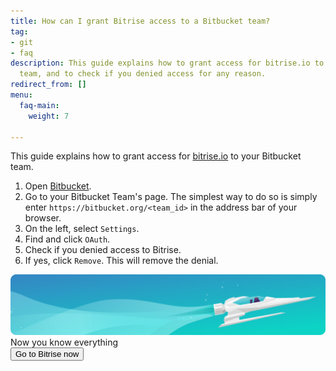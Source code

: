 ```yaml
---
title: How can I grant Bitrise access to a Bitbucket team?
tag:
- git
- faq
description: This guide explains how to grant access for bitrise.io to your Bitbucket
  team, and to check if you denied access for any reason.
redirect_from: []
menu:
  faq-main:
    weight: 7

---
```

This guide explains how to grant access for [bitrise.io](https://www.bitrise.io/) to your Bitbucket team.

1. Open [Bitbucket](https://bitbucket.org).
2. Go to your Bitbucket Team's page. The simplest way to do so is simply enter `https://bitbucket.org/<team_id>` in the address bar of your browser.
3. On the left, select `Settings`.
4. Find and click `OAuth`.
5. Check if you denied access to Bitrise.
6. If yes, click `Remove`. This will remove the denial.

<div class="banner">
	<img src="/assets/images/banner-bg-888x170.png" style="border: none;">
	<div class="deploy-text">Now you know everything</div>
	<a target="_blank" href="https://app.bitrise.io/dashboard/builds"><button class="button">Go to Bitrise now</button></a>
</div>